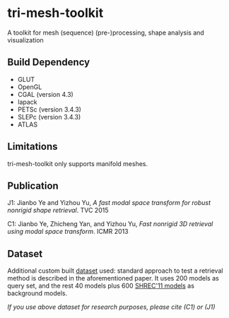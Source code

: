 # tri-mesh-toolkit
A toolkit for mesh (sequence) (pre-)processing, shape analysis and visualization

## Build Dependency
- GLUT
- OpenGL
- CGAL (version 4.3)
- lapack
- PETSc (version 3.4.3)
- SLEPc (version 3.4.3)
- ATLAS

## Limitations
tri-mesh-toolkit only supports manifold meshes. 

## Publication

J1: Jianbo Ye and Yizhou Yu, *A fast modal space transform for robust nonrigid shape retrieval*. TVC 2015

C1: Jianbo Ye, Zhicheng Yan, and Yizhou Yu, *Fast nonrigid 3D retrieval using modal space transform*. ICMR 2013

## Dataset
Additional custom built [dataset](https://drive.google.com/file/d/0BzfQ7xg9jFT3b0NaWXpsNU04ckE/view?usp=sharing) used:
standard approach to test a retrieval method is described in the aforementioned paper. It uses 200 models as query 
set, and the rest 40 models plus 600 [SHREC'11 models](http://www.itl.nist.gov/iad/vug/sharp/contest/2011/NonRigid/) as background models. 

_If you use above dataset for research purposes, please cite (C1) or (J1)_

 
